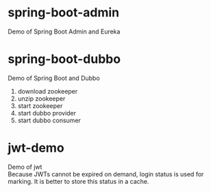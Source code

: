 # spring-boot-admin
Demo of Spring Boot Admin and Eureka  

# spring-boot-dubbo
Demo of Spring Boot and Dubbo  
1. download zookeeper
2. unzip zookeeper
3. start zookeeper
4. start dubbo provider
5. start dubbo consumer

# jwt-demo
Demo of jwt  
Because JWTs cannot be expired on demand, login status is used for marking. It is better to store this status in a cache.  
